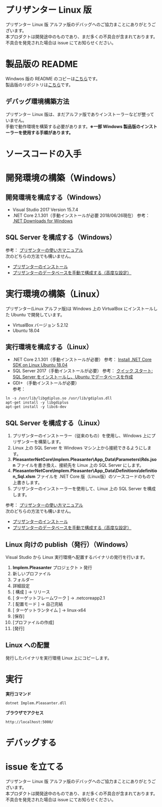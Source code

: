 # プリザンター Linux 版

プリザンター Linux 版 アルファ版のデバッグへのご協力まことにありがとうございます。  
本プロダクトは開発途中のものであり、まだ多くの不具合が含まれております。不具合を発見された場合は issue にてお知らせください。

# 製品版の README
Windwos 版の README のコピーは[こちら](README_PLEASANTER.md)です。  
製品版のリポジトリは[こちら](https://github.com/Implem/Implem.Pleasanter)です。

## デバッグ環境構築方法

プリザンター Linux 版は、まだアルファ版でありインストーラーなどが整っていません。  
手動で動作環境を構築する必要があります。**※一部 Windows 製品版のインストーラーを使用する手順があります。**

# ソースコードの入手

# 開発環境の構築（Windows）

## 開発環境を構成する（Windows）

- Visual Studio 2017 Version 15.7.4
- .NET Core 2.1.301（手動インストールが必要 2018/06/26現在）
参考： [.NET Downloads for Windows](https://www.microsoft.com/net/download/windows)

## SQL Server を構成する（Windows）

参考： [プリザンターの使い方マニュアル](https://github.com/Implem/Implem.Pleasanter/wiki/%E3%83%97%E3%83%AA%E3%82%B6%E3%83%B3%E3%82%BF%E3%83%BC%E3%81%AE%E4%BD%BF%E3%81%84%E6%96%B9%E3%83%9E%E3%83%8B%E3%83%A5%E3%82%A2%E3%83%AB)  
次のどちらの方法でも構いません。

- [プリザンターのインストール](https://github.com/Implem/Implem.Pleasanter/wiki/%E3%83%97%E3%83%AA%E3%82%B6%E3%83%B3%E3%82%BF%E3%83%BC%E3%81%AE%E3%82%A4%E3%83%B3%E3%82%B9%E3%83%88%E3%83%BC%E3%83%AB)
- [プリザンターのデータベースを手動で構成する（高度な設定）](https://github.com/Implem/Implem.Pleasanter/wiki/%E3%83%97%E3%83%AA%E3%82%B6%E3%83%B3%E3%82%BF%E3%83%BC%E3%81%AE%E3%83%87%E3%83%BC%E3%82%BF%E3%83%99%E3%83%BC%E3%82%B9%E3%82%92%E6%89%8B%E5%8B%95%E3%81%A7%E6%A7%8B%E6%88%90%E3%81%99%E3%82%8B%EF%BC%88%E9%AB%98%E5%BA%A6%E3%81%AA%E8%A8%AD%E5%AE%9A%EF%BC%89)

# 実行環境の構築（Linux）

プリザンター(Linux アルファ版)は Windows 上の VirtualBox にインストールした Ubuntu で開発しています。

- VirtualBox バージョン 5.2.12
- Ubuntu 18.04

## 実行環境を構成する（Linux）

- .NET Core 2.1.301（手動インストールが必要）
参考： [Install .NET Core SDK on Linux Ubuntu 18.04](https://www.microsoft.com/net/download/linux-package-manager/ubuntu18-04/sdk-current)
- SQL Server 2017（手動インストールが必要）
参考： [クイック スタート: SQL Server をインストールし、Ubuntu でデータベースを作成](https://docs.microsoft.com/ja-jp/sql/linux/quickstart-install-connect-ubuntu?view=sql-server-linux-2017)
- GDI+ （手動インストールが必要）  
参考：  
```
ln -s /usr/lib/libgdiplus.so /usr/lib/gdiplus.dll
apt-get install -y libgdiplus
apt-get install -y libc6-dev
```

## SQL Server を構成する（Linux）

1. プリザンターのインストーラー（従来のもの）を使用し、Windows 上にプリザンターを構築します。
1. Linux 上の SQL Server を Windows マシン上から接続できるようにします。    
1. **PleasanterNetCore\Implem.Pleasanter\App_Data\Parameters\Rds.json** ファイルを書き換え、接続先を Linux 上の SQL Server にします。
1. **PleasanterNetCore\Implem.Pleasanter\App_Data\Definitions\definition_Sql.xlsm** ファイルを .NET Core 版（Linux版）のソースコードのもので上書きします。
1. プリザンターのインストーラーを使用して、Linux 上の SQL Server を構成します。

参考： [プリザンターの使い方マニュアル](https://github.com/Implem/Implem.Pleasanter/wiki/%E3%83%97%E3%83%AA%E3%82%B6%E3%83%B3%E3%82%BF%E3%83%BC%E3%81%AE%E4%BD%BF%E3%81%84%E6%96%B9%E3%83%9E%E3%83%8B%E3%83%A5%E3%82%A2%E3%83%AB)  
次のどちらの方法でも構いません。

- [プリザンターのインストール](https://github.com/Implem/Implem.Pleasanter/wiki/%E3%83%97%E3%83%AA%E3%82%B6%E3%83%B3%E3%82%BF%E3%83%BC%E3%81%AE%E3%82%A4%E3%83%B3%E3%82%B9%E3%83%88%E3%83%BC%E3%83%AB)
- [プリザンターのデータベースを手動で構成する（高度な設定）](https://github.com/Implem/Implem.Pleasanter/wiki/%E3%83%97%E3%83%AA%E3%82%B6%E3%83%B3%E3%82%BF%E3%83%BC%E3%81%AE%E3%83%87%E3%83%BC%E3%82%BF%E3%83%99%E3%83%BC%E3%82%B9%E3%82%92%E6%89%8B%E5%8B%95%E3%81%A7%E6%A7%8B%E6%88%90%E3%81%99%E3%82%8B%EF%BC%88%E9%AB%98%E5%BA%A6%E3%81%AA%E8%A8%AD%E5%AE%9A%EF%BC%89)

## Linux 向けの publish（発行）（Windows）

Visual Studio から Linux 実行環境へ配置するバイナリの発行を行います。

1. **Implem.Pleasanter** プロジェクト > 発行
1. 新しいプロファイル
1. フォルダー
1. 詳細設定
1. [ 構成 ] -> リリース
1. [ ターゲットフレームワーク ] → .netcoreapp2.1
1. [ 配置モード ] → 自己完結
1. [ ターゲットランタイム ] → linux-x64
1. [保存]
1. [プロファイルの作成]
1. [発行]

## Linux への配置

発行したバイナリを実行環境 Linux 上にコピーします。

# 実行

**実行コマンド**
```
dotnet Implem.Pleasanter.dll
```

**ブラウザでアクセス**
```
http://localhost:5000/
```
# デバッグする

# issue を立てる

プリザンター Linux 版 アルファ版のデバッグへのご協力まことにありがとうございます。  
本プロダクトは開発途中のものであり、まだ多くの不具合が含まれております。不具合を発見された場合は issue にてお知らせください。
